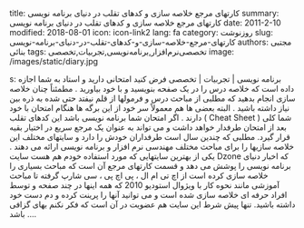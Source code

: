 title: کارتهای مرجع  خلاصه سازی و کدهای تقلب در دنیای برنامه نویسی
summary: کارتهای مرجع  خلاصه سازی و کدهای تقلب در دنیای برنامه نویسی
date: 2011-2-10
modified: 2018-08-01
icon:  icon-link2
lang: fa
category: روزنوشت
slug: کارتهای-مرجع-خلاصه-سازی-و-کدهای-تقلب-در-دنیای-برنامه-نویسی
authors: مجتبی بنائی
tags: تخصصی‌نرم‌افزار,برنامه‌نویسی,تجربیات,تخصصی
image: /images/static/diary.jpg

s: برنامه نویسی | تجربیات | تخصصی  فرض کنید امتحانی دارید و استاد به شما اجازه داده است که خلاصه درس را در یک صفحه بنویسید و با خود بیاورید . مطمئناً چنان خلاصه سازی انجام بدهید که مطلبی از مباحث درس و فرمولها از قلم نیفتد حتی شده به ذره بین نیاز داشته باشید . البته بعضی ها هم معمولاً سر خود از این برگه ها هنگام امتحان با خود دارند .  اگر امتحان شما برنامه نویسی باشد این کدهای تقلب ( Cheat Sheet ) شما کلی بعد از امتحان طرفدار خواهد داشت و می تواند به عنوان یک مرجع سریع در اختیار بقیه قرار گیرد.  مطلبی که چندین سال است طرفداران خودش را دارد و سایتهای مختلف این خلاصه سازیها را برای مباحث مختلف مهندسی نرم افزار و برنامه نویسی ارائه می دهند .  یکی از بهترین سایتهایی که مورد استفاده خودم هم هست سایت  Dzone که اخبار دنیای برنامه نویسی را پوشش می دهد  و قسمت کارتهای مرجع آن است که مباحث بسیاری را خلاصه سازی کرده است از اچ تی ام ال ، پی اچ پی ، سی شارپ گرفته تا مباحث آموزشی مانند نحوه کار با ویژوال استودیو 2010 که همه اینها در چند صفحه و توسط افراد حرفه ای خلاصه سازی شده است و می توانید آنها را پرینت کرده و دم دست خود داشته باشید.  تنها پیش شرط این سایت هم عضویت در آن است که فکر نکنم بهای گزافی باشد ....